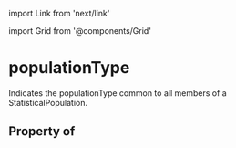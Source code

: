 import Link from 'next/link'
  
import Grid from '@components/Grid'

# populationType

Indicates the populationType common to all members of a <Link href="/StatisticalPopulation">StatisticalPopulation</Link>.

## Property of



